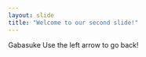 ```yaml
---
layout: slide
title: "Welcome to our second slide!"
---
```

Gabasuke
Use the left arrow to go back!
